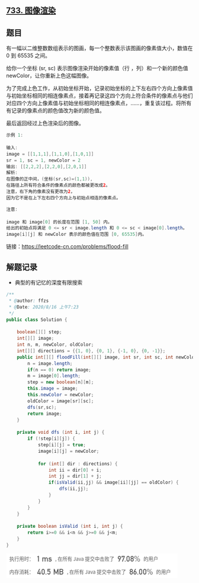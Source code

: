 ## [733. 图像渲染](https://leetcode-cn.com/problems/flood-fill/)

## 题目

有一幅以二维整数数组表示的图画，每一个整数表示该图画的像素值大小，数值在 0 到 65535 之间。

给你一个坐标 (sr, sc) 表示图像渲染开始的像素值（行 ，列）和一个新的颜色值 newColor，让你重新上色这幅图像。

为了完成上色工作，从初始坐标开始，记录初始坐标的上下左右四个方向上像素值与初始坐标相同的相连像素点，接着再记录这四个方向上符合条件的像素点与他们对应四个方向上像素值与初始坐标相同的相连像素点，……，重复该过程。将所有有记录的像素点的颜色值改为新的颜色值。

最后返回经过上色渲染后的图像。

```java
示例 1:

输入: 
image = [[1,1,1],[1,1,0],[1,0,1]]
sr = 1, sc = 1, newColor = 2
输出: [[2,2,2],[2,2,0],[2,0,1]]
解析: 
在图像的正中间，(坐标(sr,sc)=(1,1)),
在路径上所有符合条件的像素点的颜色都被更改成2。
注意，右下角的像素没有更改为2，
因为它不是在上下左右四个方向上与初始点相连的像素点。
```

```java
注意:

image 和 image[0] 的长度在范围 [1, 50] 内。
给出的初始点将满足 0 <= sr < image.length 和 0 <= sc < image[0].length。
image[i][j] 和 newColor 表示的颜色值在范围 [0, 65535]内。
```


链接：https://leetcode-cn.com/problems/flood-fill

## 解题记录

+ 典型的有记忆的深度有限搜索

```java
/**
 * @author: ffzs
 * @Date: 2020/8/16 上午7:23
 */
public class Solution {

    boolean[][] step;
    int[][] image;
    int n, m, newColor, oldColor;
    int[][] directions = {{1, 0}, {0, 1}, {-1, 0}, {0, -1}};
    public int[][] floodFill(int[][] image, int sr, int sc, int newColor) {
        n = image.length;
        if(n == 0) return image;
        m = image[0].length;
        step = new boolean[n][m];
        this.image = image;
        this.newColor = newColor;
        oldColor = image[sr][sc];
        dfs(sr,sc);
        return image;
    }

    private void dfs (int i, int j) {
        if (!step[i][j]) {
            step[i][j] = true;
            image[i][j] = newColor;

            for (int[] dir : directions) {
                int ii = dir[0] + i;
                int jj = dir[1] + j;
                if(isValid(ii,jj) && image[ii][jj] == oldColor) {
                    dfs(ii,jj);
                }
            }
        }
    }

    private boolean isValid (int i, int j) {
        return i>=0 && i<n && j>=0 && j<m;
    }
}
```

![image-20200816074537102](README.assets/image-20200816074537102.png)